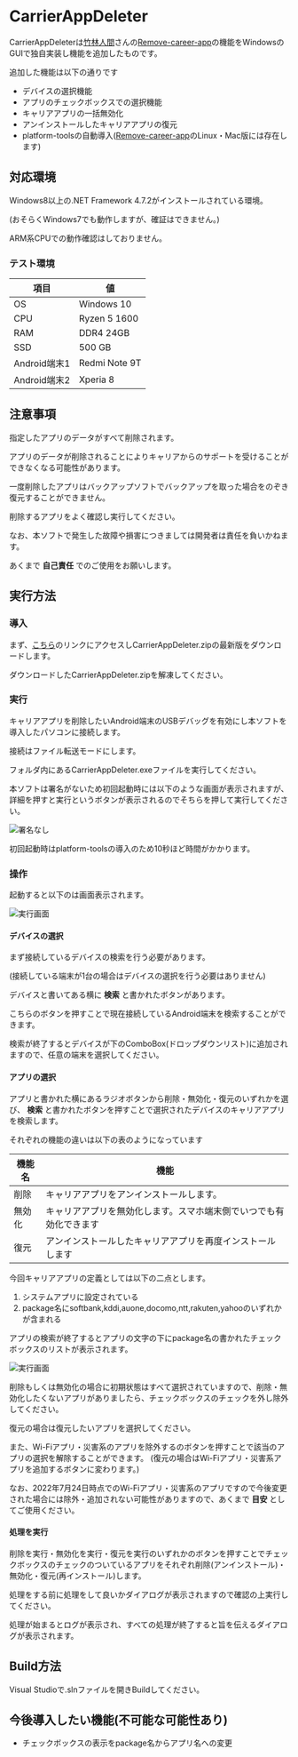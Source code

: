 # CarrierAppDeleter
CarrierAppDeleterは[竹林人間](https://github.com/Aoi-Developer/)さんの[Remove-career-app](https://github.com/Aoi-Developer/remove-career-app)の機能をWindowsのGUIで独自実装し機能を追加したものです。

追加した機能は以下の通りです

- デバイスの選択機能
- アプリのチェックボックスでの選択機能
- キャリアアプリの一括無効化
- アンインストールしたキャリアアプリの復元
- platform-toolsの自動導入([Remove-career-app](https://github.com/Aoi-Developer/remove-career-app)のLinux・Mac版には存在します)

## 対応環境
Windows8以上の.NET Framework 4.7.2がインストールされている環境。

(おそらくWindows7でも動作しますが、確証はできません。)

ARM系CPUでの動作確認はしておりません。
### テスト環境
|項目|値|
|----|--|
|OS|Windows 10|
|CPU|Ryzen 5 1600|
|RAM|DDR4 24GB|
|SSD|500 GB|
|Android端末1|Redmi Note 9T|
|Android端末2|Xperia 8|
## 注意事項
指定したアプリのデータがすべて削除されます。

アプリのデータが削除されることによりキャリアからのサポートを受けることができなくなる可能性があります。

一度削除したアプリはバックアップソフトでバックアップを取った場合をのぞき復元することができません。

削除するアプリをよく確認し実行してください。

なお、本ソフトで発生した故障や損害につきましては開発者は責任を負いかねます。

あくまで **自己責任** でのご使用をお願いします。

## 実行方法
### 導入
まず、[こちら](https://github.com/binary-number/CarrierAppDeleter/releases)のリンクにアクセスしCarrierAppDeleter.zipの最新版をダウンロードします。

ダウンロードしたCarrierAppDeleter.zipを解凍してください。

### 実行
キャリアアプリを削除したいAndroid端末のUSBデバッグを有効にし本ソフトを導入したパソコンに接続します。

接続はファイル転送モードにします。


フォルダ内にあるCarrierAppDeleter.exeファイルを実行してください。

本ソフトは署名がないため初回起動時には以下のような画面が表示されますが、詳細を押すと実行というボタンが表示されるのでそちらを押して実行してください。


![署名なし](https://github.com/binary-number/CarrierAppDeleter/blob/master/REAEME_Image/Image1.png)


初回起動時はplatform-toolsの導入のため10秒ほど時間がかかります。

### 操作
起動すると以下のは画面表示されます。


![実行画面](https://github.com/binary-number/CarrierAppDeleter/blob/master/REAEME_Image/Image3.png)

#### デバイスの選択
まず接続しているデバイスの検索を行う必要があります。

(接続している端末が1台の場合はデバイスの選択を行う必要はありません)

デバイスと書いてある横に __検索__ と書かれたボタンがあります。

こちらのボタンを押すことで現在接続しているAndroid端末を検索することができます。

検索が終了するとデバイスが下のComboBox(ドロップダウンリスト)に追加されますので、任意の端末を選択してください。

#### アプリの選択

アプリと書かれた横にあるラジオボタンから削除・無効化・復元のいずれかを選び、  __検索__ と書かれたボタンを押すことで選択されたデバイスのキャリアアプリを検索します。

それぞれの機能の違いは以下の表のようになっています

|機能名|機能|
|------|----|
|削除|キャリアアプリをアンインストールします。|
|無効化|キャリアアプリを無効化します。スマホ端末側でいつでも有効化できます|
|復元|アンインストールしたキャリアアプリを再度インストールします|


今回キャリアアプリの定義としては以下の二点とします。

1. システムアプリに設定されている
2. package名にsoftbank,kddi,auone,docomo,ntt,rakuten,yahooのいずれかが含まれる


アプリの検索が終了するとアプリの文字の下にpackage名の書かれたチェックボックスのリストが表示されます。

![実行画面](https://github.com/binary-number/CarrierAppDeleter/blob/master/REAEME_Image/Image4.png)


削除もしくは無効化の場合に初期状態はすべて選択されていますので、削除・無効化したくないアプリがありましたら、チェックボックスのチェックを外し除外してください。

復元の場合は復元したいアプリを選択してください。



また、Wi-Fiアプリ・災害系のアプリを除外するのボタンを押すことで該当のアプリの選択を解除することができます。
(復元の場合はWi-Fiアプリ・災害系アプリを追加するボタンに変わります。)

なお、2022年7月24日時点でのWi-Fiアプリ・災害系のアプリですので今後変更された場合には除外・追加されない可能性がありますので、あくまで __目安__ としてご使用ください。

#### 処理を実行
削除を実行・無効化を実行・復元を実行のいずれかのボタンを押すことでチェックボックスのチェックのついているアプリをそれぞれ削除(アンインストール)・無効化・復元(再インストール)します。

処理をする前に処理をして良いかダイアログが表示されますので確認の上実行してください。

処理が始まるとログが表示され、すべての処理が終了すると旨を伝えるダイアログが表示されます。


## Build方法
Visual Studioで.slnファイルを開きBuildしてください。

## 今後導入したい機能(不可能な可能性あり)


- チェックボックスの表示をpackage名からアプリ名への変更
